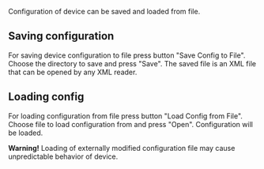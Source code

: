 Configuration of device can be saved and loaded from file. 

## Saving configuration

For saving device configuration to file press button "Save Config to File". Choose the directory to save and press "Save". 
The saved file is an XML file that can be opened by any XML reader.

## Loading config

For loading configuration from file press button "Load Config from File". Choose file to load configuration from and press "Open". Configuration will be loaded. 

**Warning!** Loading of externally modified configuration file may cause unpredictable behavior of device.